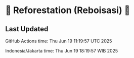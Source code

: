 
# 🌳 Reforestation (Reboisasi) 🌲

## Last Updated

GitHub Actions time: Thu Jun 19 11:19:57 UTC 2025

Indonesia/Jakarta time: Thu Jun 19 18:19:57 WIB 2025
